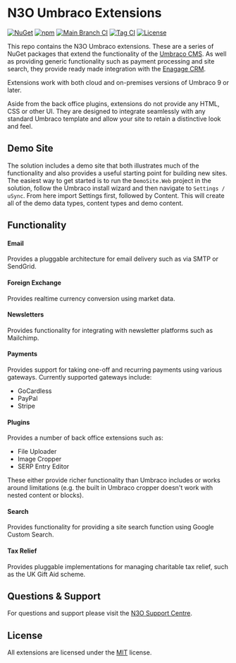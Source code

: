 # N3O Umbraco Extensions
[![NuGet](https://img.shields.io/nuget/v/N3O.Umbraco.Extensions)](https://www.nuget.org/packages/N3O.Umbraco.Extensions/)
[![npm](https://img.shields.io/npm/v/@n3oltd/umbraco-allocations-client)](https://www.npmjs.com/package/@n3oltd/umbraco-allocations-client)
[![Main Branch CI](https://github.com/n3oltd/N3O.Umbraco/actions/workflows/main-ci.yml/badge.svg)](https://github.com/n3oltd/N3O.Umbraco/actions/workflows/main-ci.yml)
[![Tag CI](https://github.com/n3oltd/N3O.Umbraco/actions/workflows/tag-ci.yml/badge.svg)](https://github.com/n3oltd/N3O.Umbraco/actions/workflows/tag-ci.yml)
[![License](https://img.shields.io/github/license/n3oltd/N3O.Umbraco)](LICENSE.md)

This repo contains the N3O Umbraco extensions. These are a series of NuGet packages that extend the functionality of the [Umbraco CMS](https://umbraco.com). As well as providing generic functionality such as payment processing and site search, they provide ready made integration with the [Enagage CRM](https://n3o.ltd/).

Extensions work with both cloud and on-premises versions of Umbraco 9 or later.

Aside from the back office plugins, extensions do not provide any HTML, CSS or other UI. They are designed to integrate seamlessly with any standard Umbraco template and allow your site to retain a distinctive look and feel.

## Demo Site
The solution includes a demo site that both illustrates much of the functionality and also provides a useful starting point for building new sites. The easiest way to get started is to run the `DemoSite.Web` project in the solution, follow the Umbraco install wizard and then navigate to `Settings / uSync`. From here import Settings first, followed by Content. This will create all of the demo data types, content types and demo content.

## Functionality
#### Email
Provides a pluggable architecture for email delivery such as via SMTP or SendGrid.

#### Foreign Exchange
Provides realtime currency conversion using market data.

#### Newsletters
Provides functionality for integrating with newsletter platforms such as Mailchimp.

#### Payments
Provides support for taking one-off and recurring payments using various gateways. Currently supported gateways include:

* GoCardless
* PayPal
* Stripe

#### Plugins
Provides a number of back office extensions such as:

* File Uploader
* Image Cropper
* SERP Entry Editor

These either provide richer functionality than Umbraco includes or works around limitations (e.g. the built in Umbraco cropper doesn't work with nested content or blocks).

#### Search
Provides functionality for providing a site search function using Google Custom Search.

#### Tax Relief
Provides pluggable implementations for managing charitable tax relief, such as the UK Gift Aid scheme.

## Questions & Support
For questions and support please visit the [N3O Support Centre](https://support.n3o.ltd/).

## License
All extensions are licensed under the [MIT](LICENSE.md) license.

